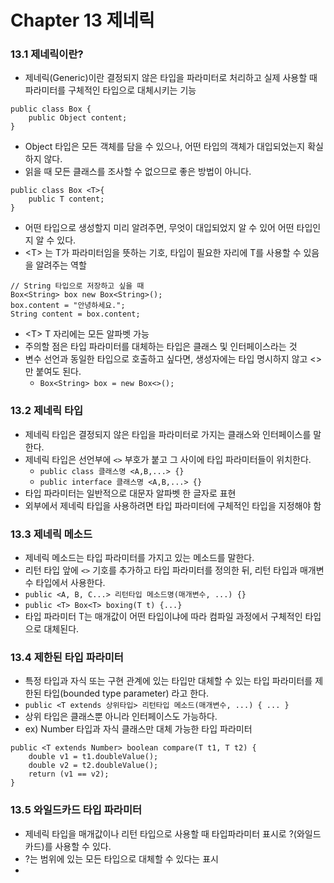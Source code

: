 # Chapter 13 제네릭

### 13.1 제네릭이란?

- 제네릭(Generic)이란 결정되지 않은 타입을 파라미터로 처리하고 실제 사용할 때 파라미터를 구체적인 타입으로 대체시키는 기능

```text
public class Box {
    public Object content;
}
```

- Object 타입은 모든 객체를 담을 수 있으나, 어떤 타입의 객체가 대입되었는지 확실하지 않다.
- 읽을 때 모든 클래스를 조사할 수 없으므로 좋은 방법이 아니다.

```text
public class Box <T>{
    public T content;
}
```

- 어떤 타입으로 생성할지 미리 알려주면, 무엇이 대입되었지 알 수 있어 어떤 타입인지 알 수 있다.
- \<T\> 는 T가 파라미터임을 뜻하는 기호, 타입이 필요한 자리에 T를 사용할 수 있음을 알려주는 역할

```text
// String 타입으로 저장하고 싶을 때
Box<String> box new Box<String>();
box.content = "안녕하세요.";
String content = box.content;
```

- \<T\> T 자리에는 모든 알파벳 가능
- 주의할 점은 타입 파라미터를 대체하는 타입은 클래스 및 인터페이스라는 것
- 변수 선언과 동일한 타입으로 호출하고 싶다면, 생성자에는 타입 명시하지 않고 \<\>만 붙여도 된다.
    - `Box<String> box = new Box<>();`

### 13.2 제네릭 타입

- 제네릭 타입은 결정되지 않은 타입을 파라미터로 가지는 클래스와 인터페이스를 말한다.
- 제네릭 타입은 선언부에 `<>` 부호가 붙고 그 사이에 타입 파라미터들이 위치한다.
    - `public class 클래스명 <A,B,...> {}`
    - `public interface 클래스명 <A,B,...> {}`
- 타입 파라미터는 일반적으로 대문자 알파벳 한 글자로 표현
- 외부에서 제네릭 타입을 사용하려면 타입 파라미터에 구체적인 타입을 지정해야 함

### 13.3 제네릭 메소드
- 제네릭 메소드는 타입 파라미터를 가지고 있는 메소드를 말한다.
- 리턴 타입 앞에 `<>` 기호를 추가하고 타입 파라미터를 정의한 뒤, 리턴 타입과 매개변수 타입에서 사용한다.
- `public <A, B, C...> 리턴타입 메소드명(매개변수, ...) {}`
- `public <T> Box<T> boxing(T t) {...}`
- 타입 파라미터 T는 매개값이 어떤 타입이냐에 따라 컴파일 과정에서 구체적인 타입으로 대체된다.

### 13.4 제한된 타입 파라미터
- 특정 타입과 자식 또는 구현 관계에 있는 타입만 대체할 수 있는 타입 파라미터를 제한된 타입(bounded type parameter) 라고 한다.
- `public <T extends 상위타입> 리턴타입 메소드(매개변수, ...) { ... }`
- 상위 타입은 클래스뿐 아니라 인터페이스도 가능하다.
- ex) Number 타입과 자식 클래스만 대체 가능한 타입 파라미터
```text
public <T extends Number> boolean compare(T t1, T t2) {
    double v1 = t1.doubleValue();
    double v2 = t2.doubleValue();
    return (v1 == v2);
}
```

### 13.5 와일드카드 타입 파라미터
- 제네릭 타입을 매개값이나 리턴 타입으로 사용할 때 타입파라미터 표시로 ?(와일드카드)를 사용할 수 있다.
- ?는 범위에 있는 모든 타입으로 대체할 수 있다는 표시
- 